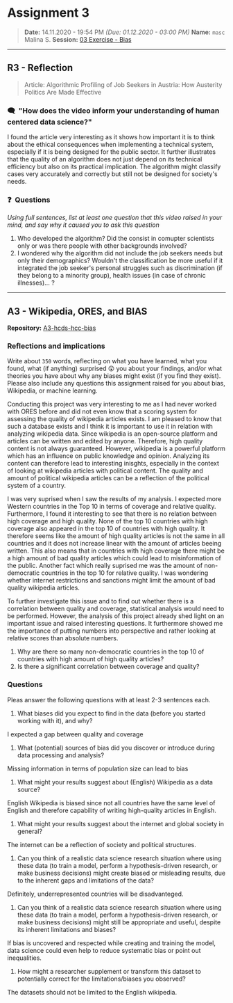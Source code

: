 # Assignment 3
> **Date:** 14.11.2020 - 19:54 PM *(Due: 01.12.2020 - 03:00 PM)*
> **Name:** `masc` Malina S.
> **Session:** [03 Exercise - Bias](https://github.com/FUB-HCC/hcds-winter-2020/wiki/03_exercise)   
----

## R3 - Reflection
> Article: Algorithmic Profiling of Job Seekers in Austria: How Austerity Politics Are Made Effective

### 🗨️&nbsp; "How does the video inform your understanding of human centered data science?"  
I found the article very interesting as it shows how important it is to think about the ethical consequences when implementing a technical system, especially if it is being designed for the public sector. It further illustrates that the quality of an algorithm does not just depend on its technical efficiency but also on its practical implication. The algorithm might classify cases very accurately and correctly but still not be designed for society's needs. 

### ❓&nbsp; Questions
_Using full sentences, list at least one question that this video raised in your mind, and say why it caused you to ask this question_

1. Who developed the algorithm? Did the consist in comupter scientists only or was there people with other backgrounds involved?
1. I wondered why the algorithm did not include the job seekers needs but only their demographics? Wouldn't the classification  be more useful if it integrated the job seeker's personal struggles such as discrimination (if they belong to a minority group), health issues (in case of chronic illnesses)... ?

***

## A3 - Wikipedia, ORES, and BIAS

**Repository:** [A3-hcds-hcc-bias](https://github.com/malina-scheuer/A3-hcds-hcc-bias)

### Reflections and implications

Write about `350` words, reflecting on what you have learned, what you found, what (if anything) surprised 😲 you about your findings, and/or what theories you have about why any biases might exist (if you find they exist). Please also include any questions this assignment raised for you about bias, Wikipedia, or machine learning.

Conducting this project was very interesting to me as I had never worked with ORES before and did not even know that a scoring system for assessing the quality of wikipedia articles exists. I am pleased to know that such a database exists and I think it is important to use it in relation with analyzing wikipedia data. Since wikipedia is an open-source platform and articles can be written and edited by anyone. Therefore, high quality content is not always guaranteed. However, wikipedia is a powerful platform which has an influence on public knowledge and opinion. Analyzing its content can therefore lead to interesting inisghts, especially in the context of looking at wikipedia articles with political content. The quality and amount of political wikipedia articles can be a reflection of the political system of a country.

I was very suprised when I saw the results of my analysis. I expected more Western countries in the Top 10 in terms of coverage and relative quality. Furthermore, I found it interesting to see that there is no relation between high coverage and high quality. None of the top 10 countries with high coverage also appeared in the top 10 of countries with high quality. It therefore seems like the amount of high quality articles is not the same in all countries and it does not increase linear with the amount of articles beeing written. This also means that in countries with high coverage there might be a high amount of bad quality articles which could lead to misinformation of the public. Another fact which really suprised me was the amount of non-democratic countries in the top 10 for relative quality. I was wondering whether internet restrictions and sanctions might limit the amount of bad quality wikipedia articles.

To further investigate this issue and to find out whether there is a correlation between quality and coverage, statistical analysis would need to be performed. However, the analysis of this project already shed light on an important issue and raised interesting questions. It furthermore showed me the importance of putting numbers into perspective and rather looking at relative scores than absolute numbers.

1. Why are there so many non-democratic countries in the top 10 of countries with high amount of high quality articles?
1. Is there a significant correlation between coverage and quality?

### Questions

Pleas answer the following questions with at least 2-3 sentences each.

1. What biases did you expect to find in the data (before you started working with it), and why?  
  
I expected a gap between quality and coverage
    
1. What (potential) sources of bias did you discover or introduce during data processing and analysis?  
  
Missing information in terms of population size can lead to bias
    
1. What might your results suggest about (English) Wikipedia as a data source?  
  
English Wikipedia is biased since not all countries have the same level of English and therefore capability of writing high-quality articles in English.
    
1. What might your results suggest about the internet and global society in general?  
  
The internet can be a reflection of society and political structures.
    
1. Can you think of a realistic data science research situation where using these data (to train a model, perform a hypothesis-driven research, or make business decisions) might create biased or misleading results, due to the inherent gaps and limitations of the data?  
  
Definitely, underrepresented countries will be disadvanteged.
    
1. Can you think of a realistic data science research situation where using these data (to train a model, perform a hypothesis-driven research, or make business decisions) might still be appropriate and useful, despite its inherent limitations and biases?  
  
If bias is uncovered and respected while creating and training the model, data science could even help to reduce systematic bias or point out inequalities.
    
1. How might a researcher supplement or transform this dataset to potentially correct for the limitations/biases you observed?  
  
The datasets should not be limited to the English wikipedia.
